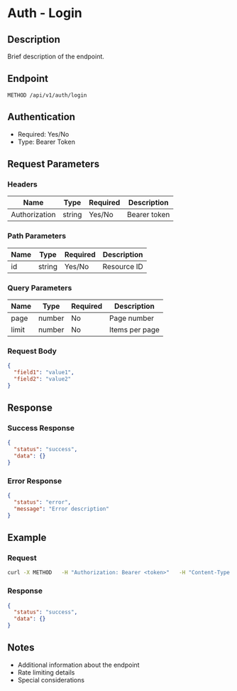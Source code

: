 # Auth - Login

## Description

Brief description of the endpoint.

## Endpoint

```
METHOD /api/v1/auth/login
```

## Authentication

- Required: Yes/No
- Type: Bearer Token

## Request Parameters

### Headers

| Name | Type | Required | Description |
|------|------|----------|-------------|
| Authorization | string | Yes/No | Bearer token |

### Path Parameters

| Name | Type | Required | Description |
|------|------|----------|-------------|
| id | string | Yes/No | Resource ID |

### Query Parameters

| Name | Type | Required | Description |
|------|------|----------|-------------|
| page | number | No | Page number |
| limit | number | No | Items per page |

### Request Body

```json
{
  "field1": "value1",
  "field2": "value2"
}
```

## Response

### Success Response

```json
{
  "status": "success",
  "data": {}
}
```

### Error Response

```json
{
  "status": "error",
  "message": "Error description"
}
```

## Example

### Request

```bash
curl -X METHOD   -H "Authorization: Bearer <token>"   -H "Content-Type: application/json"   -d '{"field":"value"}'   http://localhost:3000/api/v1/auth/login
```

### Response

```json
{
  "status": "success",
  "data": {}
}
```

## Notes

- Additional information about the endpoint
- Rate limiting details
- Special considerations
